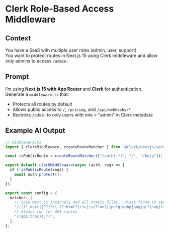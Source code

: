 # Clerk Role-Based Access Middleware

## Context

You have a SaaS with multiple user roles (admin, user, support).  
You want to protect routes in Next.js 15 using Clerk middleware and allow only admins to access `/admin`.

## Prompt

I’m using **Next.js 15 with App Router** and **Clerk** for authentication.  
Generate a `middleware.ts` that:

- Protects all routes by default
- Allows public access to `/`, `/pricing`, and `/api/webhooks/*`
- Restricts `/admin` to only users with role = "admin" in Clerk metadata

## Example AI Output

```ts
// middleware.ts
import { clerkMiddleware, createRouteMatcher } from "@clerk/nextjs/server";

const isPublicRoute = createRouteMatcher(["/auth(.*)", "/", "/help"]);

export default clerkMiddleware(async (auth, req) => {
  if (!isPublicRoute(req)) {
    await auth.protect();
  }
});

export const config = {
  matcher: [
    // Skip Next.js internals and all static files, unless found in search params
    "/((?!_next|[^?]*\\.(?:html?|css|js(?!on)|jpe?g|webp|png|gif|svg|ttf|woff2?|ico|csv|docx?|xlsx?|zip|webmanifest)).*)",
    // Always run for API routes
    "/(api|trpc)(.*)",
  ],
};
```
